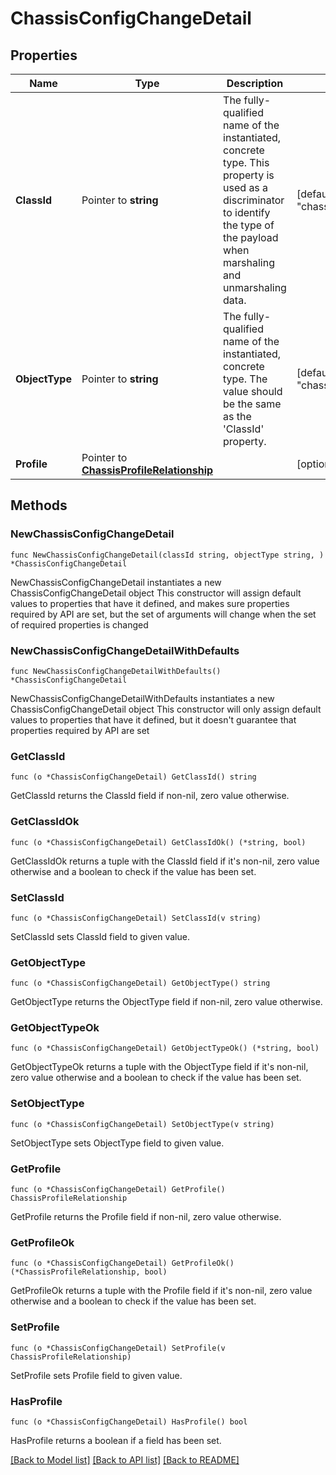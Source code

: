 # ChassisConfigChangeDetail

## Properties

Name | Type | Description | Notes
------------ | ------------- | ------------- | -------------
**ClassId** | Pointer to **string** | The fully-qualified name of the instantiated, concrete type. This property is used as a discriminator to identify the type of the payload when marshaling and unmarshaling data. | [default to "chassis.ConfigChangeDetail"]
**ObjectType** | Pointer to **string** | The fully-qualified name of the instantiated, concrete type. The value should be the same as the &#39;ClassId&#39; property. | [default to "chassis.ConfigChangeDetail"]
**Profile** | Pointer to [**ChassisProfileRelationship**](chassis.Profile.Relationship.md) |  | [optional] 

## Methods

### NewChassisConfigChangeDetail

`func NewChassisConfigChangeDetail(classId string, objectType string, ) *ChassisConfigChangeDetail`

NewChassisConfigChangeDetail instantiates a new ChassisConfigChangeDetail object
This constructor will assign default values to properties that have it defined,
and makes sure properties required by API are set, but the set of arguments
will change when the set of required properties is changed

### NewChassisConfigChangeDetailWithDefaults

`func NewChassisConfigChangeDetailWithDefaults() *ChassisConfigChangeDetail`

NewChassisConfigChangeDetailWithDefaults instantiates a new ChassisConfigChangeDetail object
This constructor will only assign default values to properties that have it defined,
but it doesn't guarantee that properties required by API are set

### GetClassId

`func (o *ChassisConfigChangeDetail) GetClassId() string`

GetClassId returns the ClassId field if non-nil, zero value otherwise.

### GetClassIdOk

`func (o *ChassisConfigChangeDetail) GetClassIdOk() (*string, bool)`

GetClassIdOk returns a tuple with the ClassId field if it's non-nil, zero value otherwise
and a boolean to check if the value has been set.

### SetClassId

`func (o *ChassisConfigChangeDetail) SetClassId(v string)`

SetClassId sets ClassId field to given value.


### GetObjectType

`func (o *ChassisConfigChangeDetail) GetObjectType() string`

GetObjectType returns the ObjectType field if non-nil, zero value otherwise.

### GetObjectTypeOk

`func (o *ChassisConfigChangeDetail) GetObjectTypeOk() (*string, bool)`

GetObjectTypeOk returns a tuple with the ObjectType field if it's non-nil, zero value otherwise
and a boolean to check if the value has been set.

### SetObjectType

`func (o *ChassisConfigChangeDetail) SetObjectType(v string)`

SetObjectType sets ObjectType field to given value.


### GetProfile

`func (o *ChassisConfigChangeDetail) GetProfile() ChassisProfileRelationship`

GetProfile returns the Profile field if non-nil, zero value otherwise.

### GetProfileOk

`func (o *ChassisConfigChangeDetail) GetProfileOk() (*ChassisProfileRelationship, bool)`

GetProfileOk returns a tuple with the Profile field if it's non-nil, zero value otherwise
and a boolean to check if the value has been set.

### SetProfile

`func (o *ChassisConfigChangeDetail) SetProfile(v ChassisProfileRelationship)`

SetProfile sets Profile field to given value.

### HasProfile

`func (o *ChassisConfigChangeDetail) HasProfile() bool`

HasProfile returns a boolean if a field has been set.


[[Back to Model list]](../README.md#documentation-for-models) [[Back to API list]](../README.md#documentation-for-api-endpoints) [[Back to README]](../README.md)



